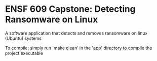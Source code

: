 # ENSF 609 Capstone: Detecting Ransomware on Linux
A software application that detects and removes ransomware on linux (Ubuntu) systems

To compile: simply run 'make clean' in the 'app' directory to compile the project executable